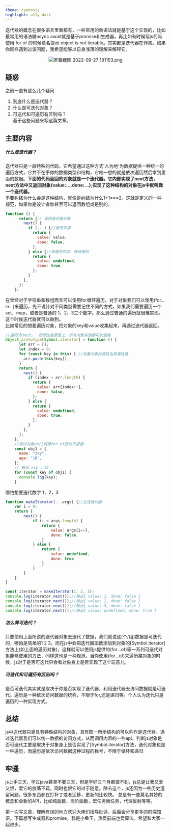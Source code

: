 ```yaml
---
theme: cyanosis
highlight: a11y-dark
---
```

<p>迭代器的概念在很多语言里面都有，一些常用的新语法就是基于这个实现的，比如最常用的语法糖async await就是基于promise和生成器，再比如有时候写js代码使用 for of 的时候莫名提示 object is not iterable。其实都是迭代器在作祟。如果你同样遇到过该问题，我希望能够以自身浅薄的理解来解释它。
</p>
<p align=center><img src="https://p6-juejin.byteimg.com/tos-cn-i-k3u1fbpfcp/8493e487cb1242beac09c16101fa73b3~tplv-k3u1fbpfcp-watermark.image?" alt="屏幕截图 2022-09-27 181153.png"  /></p>

## 疑惑
之前一直有这么几个疑问
1. 到底什么是迭代器？
2. 什么是可迭代对象？
3. 可迭代和可遍历有区别吗？<br/>
基于这些问题来写这篇文章。


## 主要内容

##### 什么是迭代器？
迭代器只是一段特殊的代码，它希望通过这种方式'人为地'为数据提供一种统一的遍历方式，它并不在乎你的数据类型和结构，它唯一想的就是依次遍历然后拿到里面的数据。<b>下面的代码返回的对象就是一个迭代器。它内部实现了next方法，next方法中又返回对象{value:...,done:...};实现了这种结构的对象在js中就叫做一个迭代器。</b>
<br/>
不要纠结为什么会是这种结构，就像是纠结为什么1+1===2。这就是定义的一种规范，如果你是设计者你甚至可以返回数组或是别的。

```js
function () {
      return {// 返回迭代器对象
        next() {
          if (...) {//遍历完成
            return {
              value: value,
              done: false,
            };
          } else {//未遍历完成，继续遍历
            return {
              value: undefined,
              done: true,
            };
          }
        },
      };
    };
```

在曾经对于字符串和数组而言可以使用for循环遍历，对于对象我们可以使用(for... in.. )来遍历，先不说针对不同类型需要记住不同的方式，如果我们需要遍历一个set，map，或者是普通的 1，2，3三个数字。那么通过普通的遍历就很难实现。这个时候迭代器就可以做到。</br>
比如常见的想要遍历对象，把对象的key和value收集起来，再通过迭代器返回。

```js
//遍历Object，一般添加到原型上，所有对象实例都可以使用
Object.prototype[Symbol.iterator] = function () {
      let arr = [];
      let index = 0;
      for (const key in this) { //收集对象的属性名和属性值
        arr.push(this[key]);
      }
      return {
        next() {
          if (index < arr.length) {
            return {
              value: arr[index++],
              done: false,
            };
          } else {
            return {
              value: undefined,
              done: true,
            };
          }
        },
      };
    };
    //测试对象obj1调用for of此时不报错
    const obj1 = {
      name: "zxy",
      age: "18",
    };
    // 输出 zxy ，12
    for (const key of obj1) {
      console.log(key);
    }
```
哪怕想要迭代数字 1，2，3

```js
function makeIterator(...args) {//生成迭代器
    var i = 0;
    return {
        next() {
            if (i < args.length) {
                return {
                    value: args[i++],
                    done: false,
                }
            } else {
                return {
                    value: undefined,
                    done: true
                }
            }
        }
    }
}

const iterator = makeIterator(1, 2, 3);
console.log(iterator.next());//输出{ value: 1, done: false }
console.log(iterator.next());//输出{ value: 2, done: false }
console.log(iterator.next());//输出{ value: 3, done: false }
console.log(iterator.next());//输出{ value: undefined, done: true }
```


##### 怎么算可迭代？ 
只要使用上面所说的迭代器对象去迭代了数据，我们就说这(个/组)数据是可迭代的，哪怕是简单的1 2 3。而在js中会把迭代器函数添加到对象的[Symbol.iterator]方法上(如上面的遍历对象)，这样就可以使用js提供的(for...of)等一系列可迭代对象能够使用的方法，同样这也是一种规范，当你使用(for...of)来遍历某对象的时候，js对于是否可迭代只会看对象身上是否实现了这个玩意儿。


##### 可迭代和可遍历有区别吗？
是否可迭代其实就是取决于你是否实现了迭代器，利用迭代器去访问数据就是可迭代。遍历是一种依次访问数据的统称，不限于for,还是递归等。个人认为迭代只是遍历的一种实现方式。

## 总结
js中迭代器只是具有特殊结构的对象，具有图一所示结构的可以称作是迭代器。通过迭代器我们可以统一数据的访问方式，从而调用内置的一些api，判断js对象是否可迭代主要是取决于对象身上是否实现了[Symbol.iterator]方法，迭代对象也是一种遍历，而遍历是依次访问数据这种过程的称号，不限于循环和递归

## 牢骚
<p align=left>js上手三天，学过java甚至不要三天，但是学好三个月都做不到，js总是让我又爱又恨，爱它的放荡不羁，同时也恨它的过于随意。除去这个，js还因为一些历史遗留问题，很多东西都在打补丁或者迁移，更新的比较快。
总是有一些莫名其妙的概念和全新的API，比如纯函数，高阶函数，宏任务微任务，代理反射等等。</p>
<p align=left>第一次写文章，理解有误的地方欢迎大佬们指导批评，后面会分享更多的前端知识。下篇想写生成器和promise，我是小鱼干，热爱前端也爱算法。希望和大家一起进步。</p>
    
